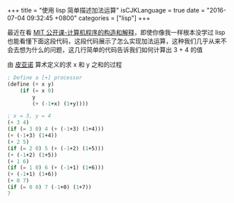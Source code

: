 +++
title = "使用 lisp 简单描述加法运算"
isCJKLanguage = true
date = "2016-07-04 09:32:45 +0800"
categories = ["lisp"]
+++

最近在看 [MIT 公开课-计算机程序的构造和解释](http://v.youku.com/v_show/id_XNTEzMDAyMTU2.html?f=18958522)，即使你像我一样根本没学过 lisp 也能看懂下面这段代码，这段代码展示了怎么实现加法运算，这种我们几乎从来不会去想为什么的问题，这几行简单的代码告诉我们如何计算出 3 + 4 的值

由 [皮亚诺](https://zh.wikipedia.org/wiki/%E7%9A%AE%E4%BA%9A%E8%AF%BA%E5%85%AC%E7%90%86) 算术定义的求 x 和 y 之和的过程

<!--more-->

```lisp
; Define a [+] processor
(define (+ x y)
    (if (= x 0)
        y
        (+ (-1+x) (1+y))))

; x = 3, y = 4
(+ 3 4)
(if (= 3 0) 4 (+ (-1+3) (1+4)))
(+ (-1+3) (1+4))
(+ 2 5)
(if (= 2 0) 5 (+ (-1+2) (1+5)))
(+ (-1+2) (1+5))
(+ 1 6)
(if (= 1 0) 6 (+ (-1+1) (1+6)))
(+ (-1+1) (1+6))
(+ 0 7)
(if (= 0 0) 7 (-1+0) (1+7))
7
```